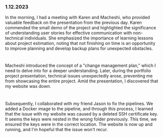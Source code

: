 ### 1.12.2023
In the morning, I had a meeting with Karen and Macheshi, who provided valuable feedback on the presentation from the previous day. Karen commended the small demo of the project and highlighted the significance of understanding user stories for effective communication with non-technical individuals. She emphasized the importance of learning lessons about project estimation, noting that not finishing on time is an opportunity to improve planning and develop backup plans for unexpected obstacles.
#
Macheshi introduced the concept of a "change management plan," which I need to delve into for a deeper understanding. Later, during the portfolio project presentation, technical issues unexpectedly arose, preventing me from showcasing the entire project. Amid the presentation, I discovered that my website was down.
#
Subsequently, I collaborated with my friend Jason to fix the pipelines. We added a Docker image to the pipeline, and through this process, I learned that the issue with my website was caused by a deleted SSH certificate key. It seems the keys were nested in the wrong folder previously. This time, we ensured the keys were in the correct location. The website is now up and running, and I'm hopeful that the issue won't recur.